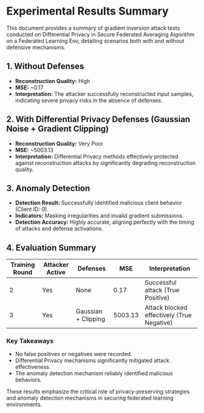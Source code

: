 # Experimental Results Summary

This document provides a summary of gradient inversion attack tests conducted on Differential Privacy in Secure Federated
Averaging Algorithm on a Federated Learning Env, detailing scenarios both with and without defensive mechanisms.

## 1. Without Defenses
- **Reconstruction Quality:** High
- **MSE:** ~0.17
- **Interpretation:** The attacker successfully reconstructed input samples, indicating severe privacy risks in the absence of defenses.

## 2. With Differential Privacy Defenses (Gaussian Noise + Gradient Clipping)
- **Reconstruction Quality:** Very Poor
- **MSE:** ~5003.13
- **Interpretation:** Differential Privacy methods effectively protected against reconstruction attacks by significantly degrading reconstruction quality.

## 3. Anomaly Detection
- **Detection Result:** Successfully identified malicious client behavior (Client ID: 0).
- **Indicators:** Masking irregularities and invalid gradient submissions.
- **Detection Accuracy:** Highly accurate, aligning perfectly with the timing of attacks and defense activations.

## 4. Evaluation Summary
| Training Round | Attacker Active | Defenses            | MSE      | Interpretation                         |
|----------------|-----------------|---------------------|----------|----------------------------------------|
| 2              | Yes             | None                | 0.17     | Successful attack (True Positive)      |
| 3              | Yes             | Gaussian + Clipping | 5003.13  | Attack blocked effectively (True Negative) |

### Key Takeaways
- No false positives or negatives were recorded.
- Differential Privacy mechanisms significantly mitigated attack effectiveness.
- The anomaly detection mechanism reliably identified malicious behaviors.

These results emphasize the critical role of privacy-preserving strategies and anomaly detection mechanisms in securing federated learning environments.

